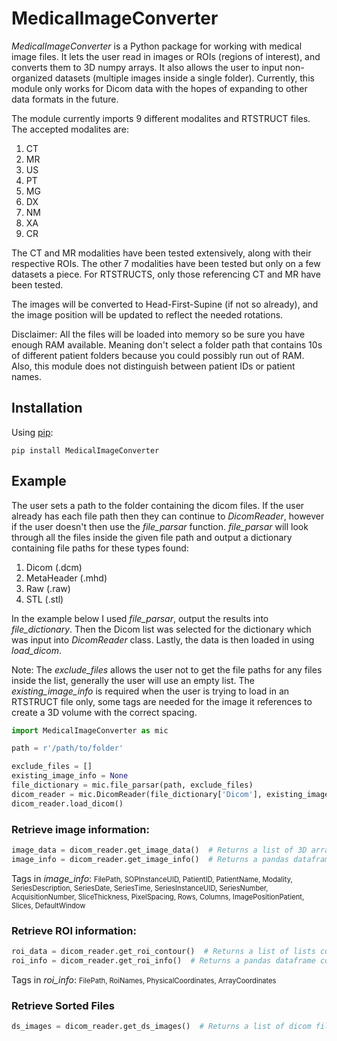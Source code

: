 
# MedicalImageConverter

*MedicalImageConverter* is a Python package for working with medical image files. It
lets the user read in images or ROIs (regions of interest), and converts them to 3D
numpy arrays. It also allows the user to input non-organized datasets (multiple images 
inside a single folder). Currently, this module only works for Dicom data with the hopes of expanding to 
other data formats in the future. 

The module currently imports 9 different modalites and RTSTRUCT files. The accepted
modalites are:
1. CT
2. MR
3. US
4. PT
5. MG
6. DX
7. NM
8. XA
9. CR

The CT and MR modalities have been tested extensively, along with their respective
ROIs. The other 7 modalities have been tested but only on a few datasets a piece.
For RTSTRUCTS, only those referencing CT and MR have been tested.

The images will be converted to Head-First-Supine (if not so already), and the 
image position will be updated to reflect the needed rotations.

Disclaimer: All the files will be loaded into memory so be sure you have enough 
RAM available. Meaning don't select a folder path that contains 10s of different 
patient folders because you could possibly run out of RAM. Also, this module does 
not distinguish between patient IDs or patient names.


## Installation
Using [pip](https://pip.pypa.io/en/stable/):
```
pip install MedicalImageConverter
```

## Example
The user sets a path to the folder containing the dicom files. If the user already
has each file path then they can continue to *DicomReader*, however if the user 
doesn't then use the *file_parsar* function. *file_parsar* will look through all 
the files inside the given file path and output a dictionary containing file paths 
for these types found:
1. Dicom (.dcm)
2. MetaHeader (.mhd)
3. Raw (.raw)
4. STL (.stl)

In the example below I used *file_parsar*, output the results into 
*file_dictionary*. Then the Dicom list was selected for the dictionary which was 
input into *DicomReader* class. Lastly, the data is then loaded in using 
*load_dicom*.

Note: The *exclude_files* allows the user not to get the file paths for any files
inside the list, generally the user will use an empty list. The 
*existing_image_info* is required when the user is trying to load in an RTSTRUCT 
file only, some tags are needed for the image it references to create a 3D volume
with the correct spacing.

```python
import MedicalImageConverter as mic

path = r'/path/to/folder'

exclude_files = []
existing_image_info = None
file_dictionary = mic.file_parsar(path, exclude_files)
dicom_reader = mic.DicomReader(file_dictionary['Dicom'], existing_image_info)
dicom_reader.load_dicom()
```

### Retrieve image information:
```python
image_data = dicom_reader.get_image_data()  # Returns a list of 3D arrays containing each image
image_info = dicom_reader.get_image_info()  # Returns a pandas dataframe containing important tag information
```

Tags in *image_info*:
<span style="font-size:.8em;">FilePath, SOPInstanceUID, PatientID,
PatientName, Modality, SeriesDescription, SeriesDate, SeriesTime, 
SeriesInstanceUID, SeriesNumber, AcquisitionNumber, SliceThickness,
PixelSpacing, Rows, Columns, ImagePositionPatient, Slices, DefaultWindow</span>

### Retrieve ROI information:
```python
roi_data = dicom_reader.get_roi_contour()  # Returns a list of lists containing each ROI contour per image
roi_info = dicom_reader.get_roi_info()  # Returns a pandas dataframe containing important tag information
```

Tags in *roi_info*:
<span style="font-size:.8em;">FilePath, RoiNames, PhysicalCoordinates,
ArrayCoordinates</span>

### Retrieve Sorted Files
```python
ds_images = dicom_reader.get_ds_images()  # Returns a list of dicom files sorted into each image  
```

